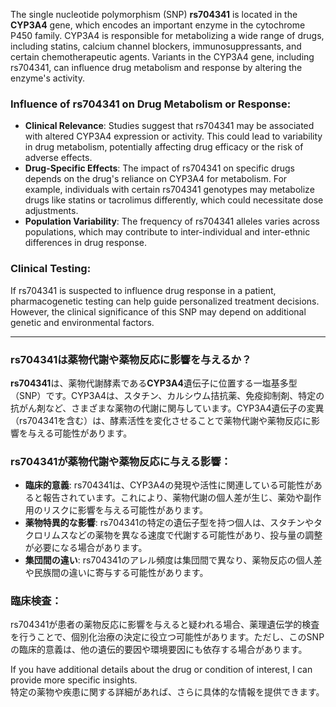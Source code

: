The single nucleotide polymorphism (SNP) **rs704341** is located in the **CYP3A4** gene, which encodes an important enzyme in the cytochrome P450 family. CYP3A4 is responsible for metabolizing a wide range of drugs, including statins, calcium channel blockers, immunosuppressants, and certain chemotherapeutic agents. Variants in the CYP3A4 gene, including rs704341, can influence drug metabolism and response by altering the enzyme's activity.

### Influence of rs704341 on Drug Metabolism or Response:
- **Clinical Relevance**: Studies suggest that rs704341 may be associated with altered CYP3A4 expression or activity. This could lead to variability in drug metabolism, potentially affecting drug efficacy or the risk of adverse effects.
- **Drug-Specific Effects**: The impact of rs704341 on specific drugs depends on the drug's reliance on CYP3A4 for metabolism. For example, individuals with certain rs704341 genotypes may metabolize drugs like statins or tacrolimus differently, which could necessitate dose adjustments.
- **Population Variability**: The frequency of rs704341 alleles varies across populations, which may contribute to inter-individual and inter-ethnic differences in drug response.

### Clinical Testing:
If rs704341 is suspected to influence drug response in a patient, pharmacogenetic testing can help guide personalized treatment decisions. However, the clinical significance of this SNP may depend on additional genetic and environmental factors.

---

### rs704341は薬物代謝や薬物反応に影響を与えるか？
**rs704341**は、薬物代謝酵素である**CYP3A4**遺伝子に位置する一塩基多型（SNP）です。CYP3A4は、スタチン、カルシウム拮抗薬、免疫抑制剤、特定の抗がん剤など、さまざまな薬物の代謝に関与しています。CYP3A4遺伝子の変異（rs704341を含む）は、酵素活性を変化させることで薬物代謝や薬物反応に影響を与える可能性があります。

### rs704341が薬物代謝や薬物反応に与える影響：
- **臨床的意義**: rs704341は、CYP3A4の発現や活性に関連している可能性があると報告されています。これにより、薬物代謝の個人差が生じ、薬効や副作用のリスクに影響を与える可能性があります。
- **薬物特異的な影響**: rs704341の特定の遺伝子型を持つ個人は、スタチンやタクロリムスなどの薬物を異なる速度で代謝する可能性があり、投与量の調整が必要になる場合があります。
- **集団間の違い**: rs704341のアレル頻度は集団間で異なり、薬物反応の個人差や民族間の違いに寄与する可能性があります。

### 臨床検査：
rs704341が患者の薬物反応に影響を与えると疑われる場合、薬理遺伝学的検査を行うことで、個別化治療の決定に役立つ可能性があります。ただし、このSNPの臨床的意義は、他の遺伝的要因や環境要因にも依存する場合があります。

If you have additional details about the drug or condition of interest, I can provide more specific insights.  
特定の薬物や疾患に関する詳細があれば、さらに具体的な情報を提供できます。